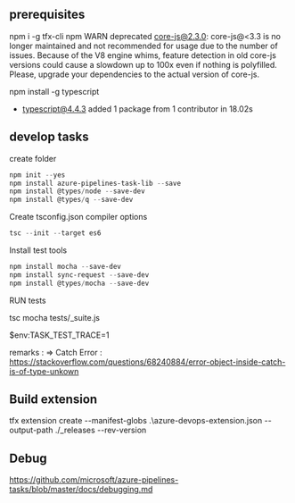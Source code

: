 ## prerequisites

 npm i -g tfx-cli
 npm WARN deprecated core-js@2.3.0: core-js@<3.3 is no longer maintained and not recommended for usage due to the number of issues. Because of the V8 engine whims, feature detection in old core-js versions could cause a slowdown up to 100x even if nothing is polyfilled. Please, upgrade your dependencies to the actual version of core-js.

 npm install -g typescript
 + typescript@4.4.3
added 1 package from 1 contributor in 18.02s

## develop tasks

create folder

```powershell
npm init --yes
npm install azure-pipelines-task-lib --save
npm install @types/node --save-dev
npm install @types/q --save-dev
```

Create tsconfig.json compiler options
```powershell
tsc --init --target es6
```


Install test tools

```powershell
npm install mocha --save-dev
npm install sync-request --save-dev
npm install @types/mocha --save-dev
```

RUN tests

tsc
mocha tests/_suite.js

$env:TASK_TEST_TRACE=1


remarks :
=> Catch Error : https://stackoverflow.com/questions/68240884/error-object-inside-catch-is-of-type-unkown

## Build extension
tfx extension create --manifest-globs .\azure-devops-extension.json --output-path ./_releases --rev-version

## Debug

https://github.com/microsoft/azure-pipelines-tasks/blob/master/docs/debugging.md
